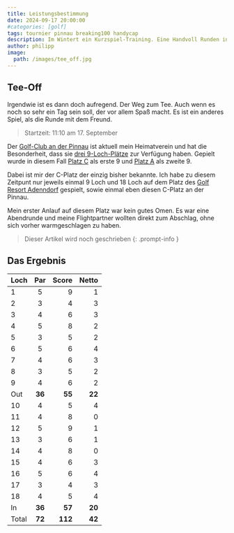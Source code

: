 ```yaml
---
title: Leistungsbestimmung
date: 2024-09-17 20:00:00
#categories: [golf]
tags: tournier pinnau breaking100 handycap
description: Im Wintert ein Kurzspiel-Training. Eine Handvoll Runden in 2024 gespielt. Ein paar Schwünge auf der Range. Was ist das Training wert?
author: philipp
image:
  path: /images/tee_off.jpg
---
```


## Tee-Off

Irgendwie ist es dann doch aufregend. Der Weg zum Tee. Auch wenn es noch so sehr ein Tag sein soll, der vor allem Spaß macht. Es ist ein anderes Spiel, als die Runde mit dem Freund.

> Startzeit: 11:10 am 17. September

Der [Golf-Club an der Pinnau](https://www.pinnau.de) ist aktuell mein Heimatverein und hat die Besonderheit, dass sie [drei 9-Loch-Plätze](https://www.pinnau.de/platz/uebersicht.html) zur Verfügung haben. Gepielt wurde in diesem Fall [Platz C](https://www.youtube.com/watch?v=MDm5k8SeTZw) als erste 9 und [Platz A](https://www.youtube.com/watch?v=6VeaFxiQZMQ) als zweite 9.

Dabei ist mir der C-Platz der einzig bisher bekannte. Ich habe zu diesem Zeitpunt nur jeweils einmal 9 Loch und  18 Loch auf dem Platz des [Golf Resort Adenndorf](https://www.castanea-resort.de/de/golfanlage) gespielt, sowie einmal eben diesen C-Platz an der Pinnau.

Mein erster Anlauf auf diesem Platz war kein gutes Omen. Es war eine Abendrunde und meine Flightpartner wollten direkt zum Abschlag, ohne sich vorher warmgeschlagen zu haben.

> Dieser Artikel wird noch geschrieben
{: .prompt-info }

## Das Ergebnis

| Loch | Par | Score | Netto |
| :- | :-: | -: | -: |
| 1 | 5 | 9 | 1 |
| 2 | 3 | 4 | 3 |
| 3 | 4 | 6 | 3 |
| 4 | 5 | 8 | 2 |
| 5 | 3 | 5 | 2 |
| 6 | 5 | 6 | 4 |
| 7 | 4 | 6 | 3 |
| 8 | 3 | 5 | 2 |
| 9 | 4 | 6 | 2 |
| Out | **36** | **55** | **22** |
| 10 | 4 | 5 | 4 |
| 11 | 4 | 8 | 0 |
| 12 | 5 | 9 | 1 |
| 13 | 3 | 6 | 1 |
| 14 | 4 | 8 | 0 |
| 15 | 4 | 6 | 3 |
| 16 | 5 | 6 | 4 |
| 17 | 3 | 4 | 3 |
| 18 | 4 | 5 | 4 |
| In | **36** | **57**  | **20** |
| Total | **72** | **112**  | **42** |